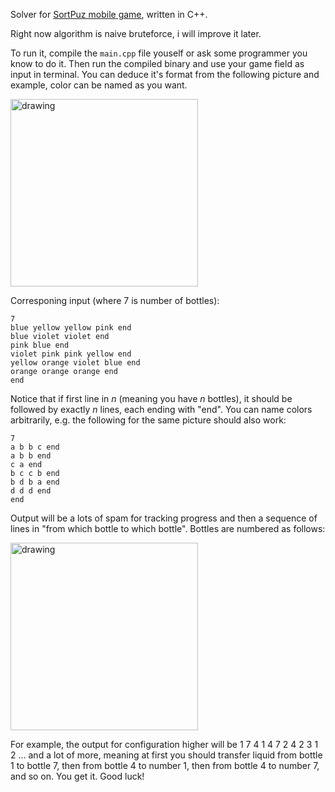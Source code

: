 
Solver for [SortPuz mobile game](https://play.google.com/store/apps/details?id=sortpuz.water.sort.puzzle.game&hl=ru&gl=US), written in C++.     

Right now algorithm is naive bruteforce, i will improve it later.

To run it, compile the ``main.cpp`` file youself or ask some programmer you know to do it. Then run the compiled binary and use your game field as input in terminal. You can deduce it's format from the following picture and example, color can be named as you want.  

<img src="https://i.imgur.com/w6QmYit.jpg" alt="drawing" width="300"/>                                                  

Corresponing input (where 7 is number of bottles): 
`````
7
blue yellow yellow pink end
blue violet violet end
pink blue end
violet pink pink yellow end
yellow orange violet blue end
orange orange orange end
end
`````
Notice that if first line in $n$ (meaning you have $n$ bottles), it should be followed by exactly $n$ lines, each ending with "end". 
You can name colors arbitrarily, e.g. the following for the same picture should also work:
`````
7
a b b c end
a b b end
c a end
b c c b end
b d b a end
d d d end
end
`````

Output will be a lots of spam for tracking progress and then a sequence of lines in "from which bottle to which bottle". Bottles are numbered as follows:
 
<img src="https://i.imgur.com/BM52qqO.jpg" alt="drawing" width="300"/>         

For example, the output for configuration higher will be
1 7
4 1
4 7
2 4
2 3
1 2
... and a lot of more, meaning at first you should transfer liquid from bottle 1 to bottle 7, then from bottle 4 to number 1, then from bottle 4 to number 7, and so on.
You get it. Good luck!


